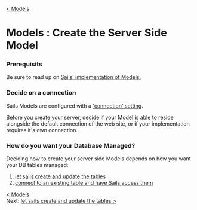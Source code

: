 [< Models](develop_models.md)
# Models : Create the Server Side Model

### Prerequisits
Be sure to read up on [Sails' implementation of Models.](http://sailsjs.org/documentation/concepts/models-and-orm)

### Decide on a connection
Sails Models are configured with a ['connection' setting](http://sailsjs.org/documentation/reference/configuration/sails-config-connections).

Before you create your server, decide if your Model is able to reside alongside the default connection of the web site, or if your implementation requires it's own connection.


### How do you want your Database Managed?

Deciding how to create your server side Models depends on how you want your DB tables managed:

1. [let sails create and update the tables](develop_models_01_a_sailsManaged.md)
2. [connect to an existing table and have Sails access them](develop_models_01_b_existing.md)


[< Models](develop_models.md)     
Next: [let sails create and update the tables >](develop_models_01_a_sailsManaged.md)